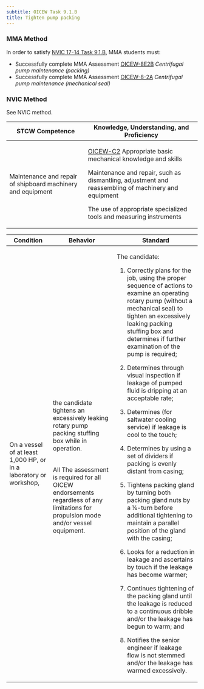 ```yaml
---
subtitle: OICEW Task 9.1.B 
title: Tighten pump packing
---
```



### MMA Method

In order to satisfy  [NVIC 17-14  Task  9.1.B]({{site.baseurl}}/assets/images/nvic-17-14.pdf), MMA students must:

* Successfully complete MMA Assessment [OICEW-8E2B]({{site.baseurl}}/assessments/Engine/OICEW-8E2B) *Centrifugal pump maintenance (packing)*
* Successfully complete MMA Assessment [OICEW-8-2A]({{site.baseurl}}/assessments/Engine/OICEW-8-2A) *Centrifugal pump maintenance (mechanical seal)*


### NVIC Method

<a onclick="togglevisibility('nvic_methods')" >See NVIC method.</a>

<div id='nvic_methods' class='hide'>

<table>
<thead>
<tr>
<th class='forty'> STCW Competence </th>
<th class='sixty'> Knowledge, Understanding, and Proficiency </th>
</tr>
</thead>




<tbody>
<tr><td markdown='1'>

Maintenance and repair of shipboard machinery and equipment

</td><td markdown='1'>

[OICEW-C2](../../tables/31.html#OICEW-C2) Appropriate basic mechanical knowledge and skills 

Maintenance and repair, such as dismantling, adjustment and reassembling of machinery and equipment 

The use of appropriate specialized tools and measuring instruments

</td></tr>


</tbody>
</table>


<table>
<thead>
<tr><th class='twenty'>  Condition </th><th class='twenty'> Behavior </th><th  class='sixty'>Standard </th></tr>
</thead>
<tbody >



<tr><td markdown='1'>

On a vessel of at least 1,000 HP, or in a laboratory or workshop,

</td><td markdown='1'>

the candidate tightens an excessively leaking rotary pump packing stuffing box while in operation.

<br>

<div class="tooltip">All
<span class="tooltiptext">
The assessment is required for all OICEW endorsements regardless of any limitations for propulsion mode and/or vessel equipment.
</span>
</div>


</td><td markdown='1'>

The candidate:

1. Correctly plans for the job, using the proper sequence of actions to examine an operating rotary pump (without a mechanical seal) to tighten an excessively leaking packing stuffing box and determines if further examination of the pump is required;

2. Determines through visual inspection if leakage of pumped fluid is dripping at an acceptable rate;

3. Determines (for saltwater cooling service) if leakage is cool to the touch;

4. Determines by using a set of dividers if packing is evenly distant from casing;

5. Tightens packing gland by turning both packing gland nuts by a 1⁄4-turn before additional tightening to maintain a parallel position of the gland with the casing;

6. Looks for a reduction in leakage and ascertains by touch if the leakage has become warmer;

7. Continues tightening of the packing gland until the leakage is reduced to a continuous dribble and/or the leakage has begun to warm; and

8. Notifies the senior engineer if leakage flow is not stemmed and/or the leakage has warmed excessively.

</td></tr>
</tbody>
</table>
</div>

